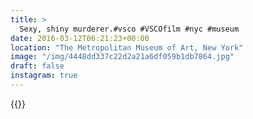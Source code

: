 ```yaml
---
title: >
  Sexy, shiny murderer.#vsco #VSCOfilm #nyc #museum
date: 2016-03-12T06:21:23+00:00
location: "The Metropolitan Museum of Art, New York"
image: "/img/4448dd337c22d2a21a6df059b1db7864.jpg"
draft: false
instagram: true
---
```


{{<photo src="/img/4448dd337c22d2a21a6df059b1db7864.jpg">}}
